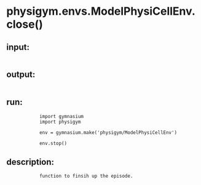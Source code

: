 # physigym.envs.ModelPhysiCellEnv.close()


## input:
```

```

## output:
```

```

## run:
```
            import gymnasium
            import physigym

            env = gymnasium.make('physigym/ModelPhysiCellEnv')

            env.stop()

```

## description:
```
            function to finsih up the episode.
        
```